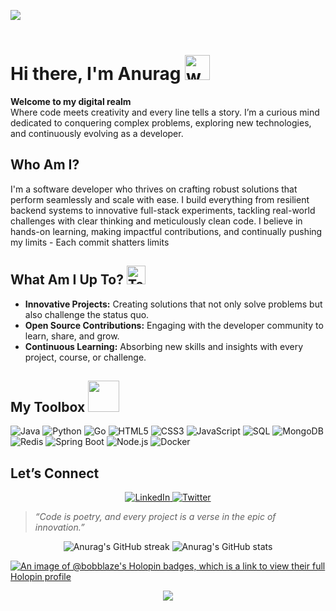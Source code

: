 <img src="https://user-images.githubusercontent.com/73097560/115834477-dbab4500-a447-11eb-908a-139a6edaec5c.gif"><br><br>
# Hi there, I'm Anurag <img src="https://user-images.githubusercontent.com/72663882/171687151-bb31c996-c9d2-49c8-b593-734946893b23.gif" alt="waving hand gif" aria-hidden="true" width="40" />


**Welcome to my digital realm**  
Where code meets creativity and every line tells a story. I’m a curious mind dedicated to conquering complex problems, exploring new technologies, and continuously evolving as a developer.


## Who Am I?

I'm a software developer who thrives on crafting robust solutions that perform seamlessly and scale with ease. I build everything from resilient backend systems to innovative full-stack experiments, tackling real-world challenges with clear thinking and meticulously clean code. I believe in hands-on learning, making impactful contributions, and continually pushing my limits - Each commit shatters limits


## What Am I Up To? <img src="https://raw.githubusercontent.com/Tarikul-Islam-Anik/Animated-Fluent-Emojis/master/Emojis/People/Technologist.png" alt="Technologist" width="30" height="30" />

- **Innovative Projects:** Creating solutions that not only solve problems but also challenge the status quo.
- **Open Source Contributions:** Engaging with the developer community to learn, share, and grow.
- **Continuous Learning:** Absorbing new skills and insights with every project, course, or challenge.


## My Toolbox <img src="https://media.giphy.com/media/WUlplcMpOCEmTGBtBW/giphy.gif" width="50px">

<div>
  <img src="https://img.shields.io/badge/Java-007396?style=for-the-badge&logo=java&logoColor=white" alt="Java" />
  <img src="https://img.shields.io/badge/Python-3670A0?style=for-the-badge&logo=python&logoColor=ffdd54" alt="Python" />
  <img src="https://img.shields.io/badge/Go-00ADD8?style=for-the-badge&logo=go&logoColor=white" alt="Go" />
  <img src="https://img.shields.io/badge/HTML5-E34F26?style=for-the-badge&logo=html5&logoColor=white" alt="HTML5" />
  <img src="https://img.shields.io/badge/CSS3-1572B6?style=for-the-badge&logo=css3&logoColor=white" alt="CSS3" />
  <img src="https://img.shields.io/badge/JavaScript-F7DF1E?style=for-the-badge&logo=javascript&logoColor=black" alt="JavaScript" />
  <img src="https://img.shields.io/badge/SQL-4479A1?style=for-the-badge&logo=mysql&logoColor=white" alt="SQL" />
  <img src="https://img.shields.io/badge/MongoDB-4EA94B?style=for-the-badge&logo=mongodb&logoColor=white" alt="MongoDB" />
  <img src="https://img.shields.io/badge/Redis-DC382D?style=for-the-badge&logo=redis&logoColor=white" alt="Redis" />
  <img src="https://img.shields.io/badge/Spring%20Boot-6DB33F?style=for-the-badge&logo=springboot&logoColor=white" alt="Spring Boot" />
  <img src="https://img.shields.io/badge/Node.js-339933?style=for-the-badge&logo=nodedotjs&logoColor=white" alt="Node.js" />
  <img src="https://img.shields.io/badge/Docker-2496ED?style=for-the-badge&logo=docker&logoColor=white" alt="Docker" />
</div>




## Let’s Connect

<div align="center">
  <a href="https://www.linkedin.com/in/anuragmalasi/">
    <img src="https://img.shields.io/badge/-LinkedIn-0A66C2?style=for-the-badge&logo=linkedin&logoColor=white" alt="LinkedIn" />
  </a>
  <a href="https://x.com/AnuragMalasi">
    <img src="https://img.shields.io/badge/-Twitter-1DA1F2?style=for-the-badge&logo=twitter&logoColor=white" alt="Twitter" />
  </a>
</div>


> *“Code is poetry, and every project is a verse in the epic of innovation.”*


<div align="center">
  <img src="https://github-readme-streak-stats.herokuapp.com/?user=anurag596&theme=radical" alt="Anurag's GitHub streak" />
  <img src="https://github-readme-stats.vercel.app/api?username=anurag596&show_icons=true&theme=radical" alt="Anurag's GitHub stats" />
</div>


[![An image of @bobblaze's Holopin badges, which is a link to view their full Holopin profile](https://holopin.me/bobblaze)](https://holopin.io/@bobblaze)



<p align="center">
     <img src="https://capsule-render.vercel.app/api?type=waving&color=gradient&height=100&section=footer"/>
</p>
